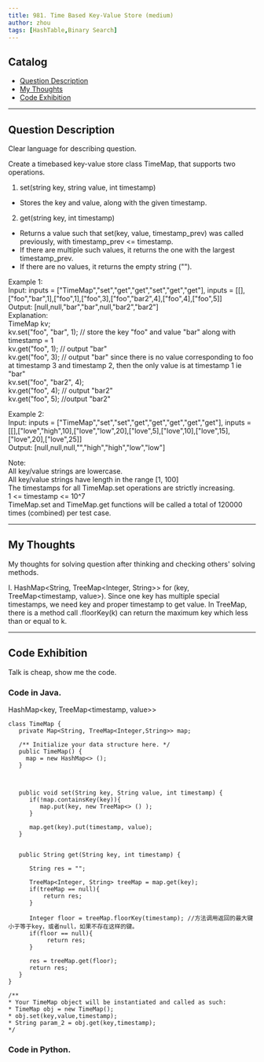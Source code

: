 ```yaml
---
title: 981. Time Based Key-Value Store (medium)                  
author: zhou      
tags: [HashTable,Binary Search]          
---
```


       

## Catalog  
+ [Question Description](#partI)
+ [My Thoughts](#partII)
+ [Code Exhibition](#partIII)

----------------------------------

## Question Description
Clear language for describing question.    

Create a timebased key-value store class TimeMap, that supports two operations.      

1. set(string key, string value, int timestamp)       
* Stores the key and value, along with the given timestamp.      

2. get(string key, int timestamp)    
* Returns a value such that set(key, value, timestamp_prev) was called previously, with timestamp_prev <= timestamp.     
* If there are multiple such values, it returns the one with the largest timestamp_prev.   
* If there are no values, it returns the empty string ("").    

Example 1:     
Input: inputs = ["TimeMap","set","get","get","set","get","get"], inputs = [[],["foo","bar",1],["foo",1],["foo",3],["foo","bar2",4],["foo",4],["foo",5]]     
Output: [null,null,"bar","bar",null,"bar2","bar2"]    
Explanation:     
TimeMap kv;      
kv.set("foo", "bar", 1); // store the key "foo" and value "bar" along with timestamp = 1       
kv.get("foo", 1);  // output "bar"        
kv.get("foo", 3); // output "bar" since there is no value corresponding to foo at timestamp 3 and timestamp 2, then the only value is at timestamp 1 ie "bar"       
kv.set("foo", "bar2", 4);      
kv.get("foo", 4); // output "bar2"      
kv.get("foo", 5); //output "bar2"       

Example 2:     
Input: inputs = ["TimeMap","set","set","get","get","get","get","get"], inputs = [[],["love","high",10],["love","low",20],["love",5],["love",10],["love",15],["love",20],["love",25]]      
Output: [null,null,null,"","high","high","low","low"]       
 
Note:     
All key/value strings are lowercase.     
All key/value strings have length in the range [1, 100]     
The timestamps for all TimeMap.set operations are strictly increasing.    
1 <= timestamp <= 10^7    
TimeMap.set and TimeMap.get functions will be called a total of 120000 times (combined) per test case.     



----------------------------------

## My Thoughts
My thoughts for solving question after thinking and checking others' solving methods.        

I. HashMap<String, TreeMap<Integer, String>> for (key, TreeMap<timestamp, value>). Since one key has multiple special timestamps, we need key and proper timestamp to get value. In TreeMap, there is a method call .floorKey(k) can return the maximum key which less than or equal to k.       







----------------------------------

## Code Exhibition
Talk is cheap, show me the code.    
### Code in Java.     
HashMap<key, TreeMap<timestamp, value>>      

    class TimeMap {
       private Map<String, TreeMap<Integer,String>> map;
    
       /** Initialize your data structure here. */
       public TimeMap() {
         map = new HashMap<> ();
       }
    
    

       public void set(String key, String value, int timestamp) {
          if(!map.containsKey(key)){
             map.put(key, new TreeMap<> () );
          }
        
          map.get(key).put(timestamp, value);
       }
    
    
       public String get(String key, int timestamp) {
        
          String res = "";
        
          TreeMap<Integer, String> treeMap = map.get(key);
          if(treeMap == null){
              return res;
          }
        
          Integer floor = treeMap.floorKey(timestamp); //方法调用返回的最大键小于等于key，或者null，如果不存在这样的键。
          if(floor == null){
               return res;
          }
        
          res = treeMap.get(floor);
          return res;
       }
    }

    /**
    * Your TimeMap object will be instantiated and called as such:
    * TimeMap obj = new TimeMap();
    * obj.set(key,value,timestamp);
    * String param_2 = obj.get(key,timestamp);
    */





### Code in Python.   




